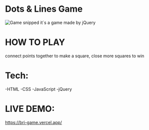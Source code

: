 # Dots & Lines Game
![Game snipped](https://user-images.githubusercontent.com/55410420/188027134-6d06eab1-525c-40e9-a9db-f66ea2134326.jpg)
it`s a game made by jQuery

# HOW TO PLAY
connect points together to make a square,
close more squares to win

# Tech:
-HTML
-CSS
-JavaScript
-jQuery

# LIVE DEMO: 
https://bri-game.vercel.app/
